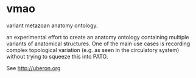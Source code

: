 vmao
====

variant metazoan anatomy ontology.

an experimental effort to create an anatomy ontology containing multiple variants of anatomical structures. One of the main use cases is recording complex topological variation (e.g. as seen in the circulatory system) without trying to squeeze this into PATO.


See http://uberon.org
